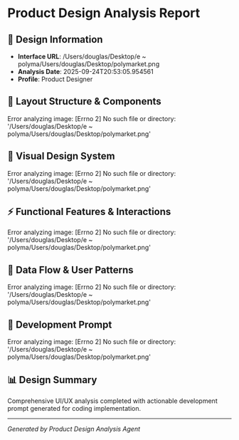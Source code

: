 # Product Design Analysis Report

## 🎨 Design Information
- **Interface URL**: /Users/douglas/Desktop/e ~ polyma/Users/douglas/Desktop/polymarket.png
- **Analysis Date**: 2025-09-24T20:53:05.954561
- **Profile**: Product Designer

## 📐 Layout Structure & Components
Error analyzing image: [Errno 2] No such file or directory: '/Users/douglas/Desktop/e ~ polyma/Users/douglas/Desktop/polymarket.png'

## 🎨 Visual Design System
Error analyzing image: [Errno 2] No such file or directory: '/Users/douglas/Desktop/e ~ polyma/Users/douglas/Desktop/polymarket.png'

## ⚡ Functional Features & Interactions
Error analyzing image: [Errno 2] No such file or directory: '/Users/douglas/Desktop/e ~ polyma/Users/douglas/Desktop/polymarket.png'

## 🔄 Data Flow & User Patterns
Error analyzing image: [Errno 2] No such file or directory: '/Users/douglas/Desktop/e ~ polyma/Users/douglas/Desktop/polymarket.png'

## 🚀 Development Prompt
Error analyzing image: [Errno 2] No such file or directory: '/Users/douglas/Desktop/e ~ polyma/Users/douglas/Desktop/polymarket.png'

## 📊 Design Summary
Comprehensive UI/UX analysis completed with actionable development prompt generated for coding implementation.

---
*Generated by Product Design Analysis Agent*